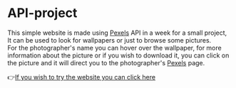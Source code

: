 # API-project

This simple website is made using [Pexels](https://www.pexels.com/) API in a week for a small project, It can be used to look for wallpapers or just to browse some pictures.  
For the photographer's name you can hover over the wallpaper, for more information about the picture or if you wish to download it, you can click on the picture and it will direct you to the photographer's [Pexels](https://www.pexels.com/) page. 

:point_right:[If you wish to try the website you can click here](https://ahmad-alsabbagh1.github.io/)


